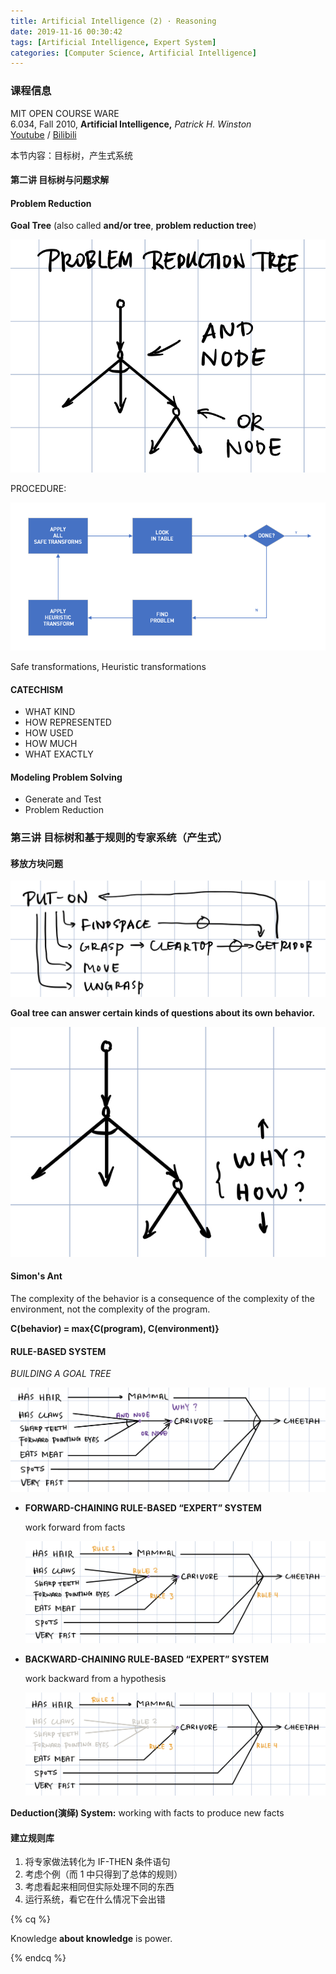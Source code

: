 ```yaml
---
title: Artificial Intelligence (2) · Reasoning
date: 2019-11-16 00:30:42
tags: [Artificial Intelligence, Expert System]
categories: [Computer Science, Artificial Intelligence]
---
```


### 课程信息

MIT OPEN COURSE WARE  
6.034, Fall 2010, **Artificial Intelligence,** *Patrick H. Winston*  
[Youtube](https://www.youtube.com/watch?v=TjZBTDzGeGg&list=PLUl4u3cNGP63gFHB6xb-kVBiQHYe_4hSi) / [Bilibili](https://www.bilibili.com/video/av75097245)

本节内容：目标树，产生式系统

<!-- more -->

#### 第二讲 目标树与问题求解

#### Problem Reduction

**Goal Tree** (also called **and/or tree**, **problem reduction tree**)

![GoalTree](Artificial-Intelligence-Patrick-Winston-2/GoalTree.jpg)

PROCEDURE:

![math](Artificial-Intelligence-Patrick-Winston-2/math.png)

Safe transformations, Heuristic transformations

#### CATECHISM

- WHAT KIND
- HOW REPRESENTED
- HOW USED
- HOW MUCH
- WHAT EXACTLY

#### Modeling Problem Solving

- Generate and Test
- Problem Reduction

### 第三讲 目标树和基于规则的专家系统（产生式）

#### 移放方块问题

![box](Artificial-Intelligence-Patrick-Winston-2/box.jpg)

**Goal tree can answer certain kinds of questions about its own behavior.**

![box](Artificial-Intelligence-Patrick-Winston-2/gt.jpg)

#### Simon's Ant

The complexity of the behavior is a consequence of the complexity of the environment, not the complexity of the program.

**C(behavior) = max{C(program), C(environment)}**

#### RULE-BASED SYSTEM

*BUILDING A GOAL TREE*

![ExpertSystem](Artificial-Intelligence-Patrick-Winston-2/ExpertSystem.jpg)

- **FORWARD-CHAINING RULE-BASED “EXPERT” SYSTEM**

  work forward from facts

  ![ExpertSystem](Artificial-Intelligence-Patrick-Winston-2/ExpertSystem1.jpg)

- **BACKWARD-CHAINING RULE-BASED “EXPERT” SYSTEM**

  work backward from a hypothesis

  ![ExpertSystem](Artificial-Intelligence-Patrick-Winston-2/ExpertSystem2.jpg)

**Deduction(演绎) System:** working with facts to produce new facts

#### 建立规则库

1. 将专家做法转化为 IF-THEN 条件语句
2. 考虑个例（而 1 中只得到了总体的规则）
3. 考虑看起来相同但实际处理不同的东西
4. 运行系统，看它在什么情况下会出错

{% cq %}

Knowledge **about knowledge** is power.

{% endcq %}
